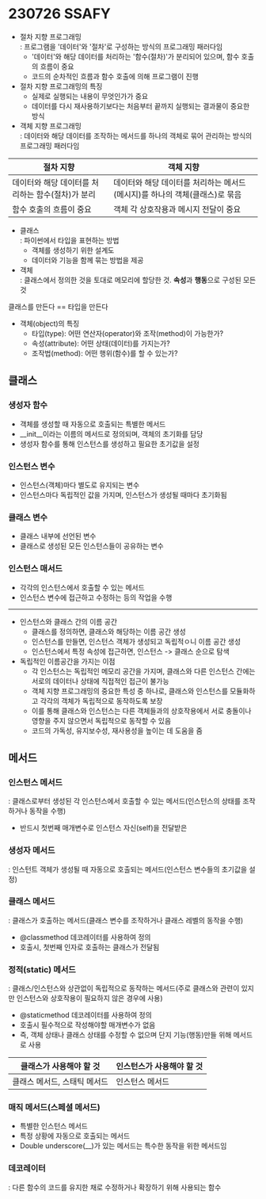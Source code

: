 # 230726 SSAFY
* 절차 지향 프로그래밍<br>
: 프로그램을 '데이터'와 '절차'로 구성하는 방식의 프로그래밍 패러다임
    * '데이터'와 해당 데이터를 처리하는 '함수(절차)'가 분리되어 있으며, 함수 호출의 흐름이 중요
    * 코드의 순차적인 흐름과 함수 호출에 의해 프로그램이 진행
* 절차 지향 프로그래밍의 특징
    * 실제로 실행되는 내용이 무엇인가가 중요
    * 데이터를 다시 재사용하기보다는 처음부터 끝까지 실행되는 결과물이 중요한 방식
* 객체 지향 프로그래밍<br>
: 데이터와 해당 데이터를 조작하는 메서드를 하나의 객체로 묶어 관리하는 방식의 프로그래밍 패러다임

|절차 지향|객체 지향|
|---|---|
|데이터와 해당 데이터를 처리하는 함수(절차)가 분리|데이터와 해당 데이터를 처리하는 메서드(메시지)를 하나의 객체(클래스)로 묶음|
|함수 호출의 흐름이 중요|객체 각 상호작용과 메시지 전달이 중요|

* 클래스<br>
: 파이썬에서 타입을 표현하는 방법
    * 객체를 생성하기 위한 설계도
    * 데이터와 기능을 함께 묶는 방법을 제공
* 객체<br>
: 클래스에서 정의한 것을 토대로 메모리에 할당한 것. **속성**과 **행동**으로 구성된 모든 것

클래스를 만든다 == 타입을 만든다

* 객체(object)의 특징
    * 타입(type): 어떤 연산자(operator)와 조작(method)이 가능한가?
    * 속성(attribute): 어떤 상태(데이터)를 가지는가?
    * 조작법(method): 어떤 행위(함수)를 할 수 있는가?

## 클래스
### 생성자 함수
* 객체를 생성할 때 자동으로 호출되는 특별한 메서드
* __init__이라는 이름의 메서드로 정의되며, 객체의 초기화를 담당
* 생성자 함수를 통해 인스턴스를 생성하고 필요한 초기값을 설정
### 인스턴스 변수
* 인스턴스(객체)마다 별도로 유지되는 변수
* 인스턴스마다 독립적인 값을 가지며, 인스턴스가 생성될 때마다 초기화됨
### 클래스 변수
* 클래스 내부에 선언된 변수
* 클래스로 생성된 모든 인스턴스들이 공유하는 변수
### 인스턴스 매서드
* 각각의 인스턴스에서 호출할 수 있는 메서드
* 인스턴스 변수에 접근하고 수정하는 등의 작업을 수행
---
* 인스턴스와 클래스 간의 이름 공간
    * 클래스를 정의하면, 클래스와 해당하는 이름 공간 생성
    * 인스턴스를 만들면, 인스턴스 객체가 생성되고 독립적ㅇ니 이름 공간 생성
    * 인스턴스에서 특정 속성에 접근하면, 인스턴스 -> 클래스 순으로 탐색
* 독립적인 이름공간을 가지는 이점
    * 각 인스턴스는 독립적인 메모리 공간을 가지며, 클래스와 다른 인스턴스 간에는 서로의 데이터나 상태에 직접적인 접근이 불가능
    * 객체 지향 프로그래밍의 중요한 특성 중 하나로, 클래스와 인스턴스를 모듈화하고 각각의 객체가 독립적으로 동작하도록 보장
    * 이를 통해 클래스와 인스턴스는 다른 객체들과의 상호작용에서 서로 충돌이나 영향을 주지 않으면서 독립적으로 동작할 수 있음
    * 코드의 가독성, 유지보수성, 재사용성을 높이는 데 도움을 줌
## 메서드
### 인스턴스 메서드
: 클래스로부터 생성된 각 인스턴스에서 호출할 수 있는 메서드(인스턴스의 상태를 조작하거나 동작을 수행)
* 반드시 첫번째 매개변수로 인스턴스 자신(self)을 전달받은
### 생성자 메서드
: 인스턴트 객체가 생성될 때 자동으로 호출되는 메서드(인스턴스 변수들의 초기값을 설정)
### 클래스 메서드
: 클래스가 호출하는 메서드(클래스 변수를 조작하거나 클래스 레벨의 동작을 수행)
* @classmethod 데코레이터를 사용하여 정의
* 호출시, 첫번째 인자로 호출하는 클래스가 전달됨
### 정적(static) 메서드
: 클래스/인스턴스와 상관없이 독립적으로 동작하는 메서드(주로 클래스와 관련이 있지만 인스턴스와 상호작용이 필요하지 않은 경우에 사용)
* @staticmethod 데코레이터를 사용하여 정의
* 호출시 필수적으로 작성해야할 매개변수가 없음
* 즉, 객체 상태나 클래스 상태를 수정할 수 없으며 단지 기능(행동)만들 위해 메서드로 사용

|클래스가 사용해야 할 것|인스턴스가 사용해야 할 것|
|---|---|
|클래스 메서드, 스태틱 메서드|인스턴스 메서드|

### 매직 메서드(스페셜 메서드)
* 특별한 인스턴스 메서드
* 특정 상황에 자동으로 호출되는 메서드
* Double underscore(__)가 있는 메서드는 특수한 동작을 위한 메서드임

### 데코레이터
: 다른 함수의 코드를 유지한 채로 수정하거나 확장하기 위해 사용되는 함수